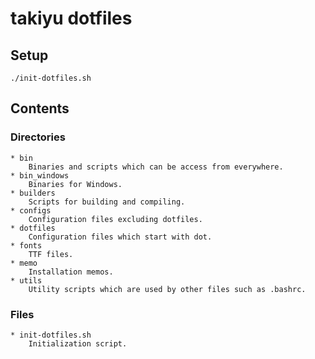 # takiyu dotfiles #

## Setup ##
```
./init-dotfiles.sh
```

## Contents ##

### Directories ###

    * bin
        Binaries and scripts which can be access from everywhere.
    * bin_windows
        Binaries for Windows.
    * builders
        Scripts for building and compiling.
    * configs
        Configuration files excluding dotfiles.
    * dotfiles
        Configuration files which start with dot.
    * fonts
        TTF files.
    * memo
        Installation memos.
    * utils
        Utility scripts which are used by other files such as .bashrc.

### Files ###

    * init-dotfiles.sh
        Initialization script.
